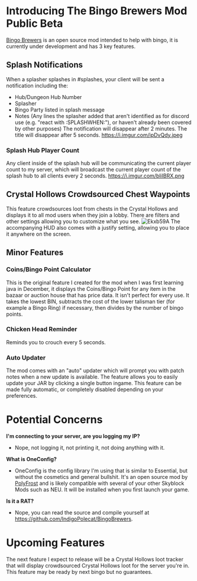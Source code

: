 # Introducing The Bingo Brewers Mod Public Beta
[Bingo Brewers](https://github.com/IndigoPolecat/BingoBrewers) is an open source mod intended to help with bingo, it is currently under development and has 3 key features.

## Splash Notifications
When a splasher splashes in #splashes, your client will be sent a notification including the:
- Hub/Dungeon Hub Number
- Splasher
- Bingo Party listed in splash message
- Notes (Any lines the splasher added that aren't identified as for discord use (e.g. "react with :SPLASHWHEN:"), or haven't already been covered by other purposes)
The notification will disappear after 2 minutes. The title will disappear after 5 seconds.
https://i.imgur.com/ipDvQdy.jpeg

### Splash Hub Player Count
Any client inside of the splash hub will be communicating the current player count to my server, which will broadcast the current player count of the splash hub to all clients every 2 seconds.
https://i.imgur.com/bliIBRX.png

## Crystal Hollows Crowdsourced Chest Waypoints
This feature crowdsources loot from chests in the Crystal Hollows and displays it to all mod users when they join a lobby. There are filters and other settings allowing you to customize what you see.
![Ekxb59A](https://github.com/IndigoPolecat/BingoBrewers/assets/115671621/406b8652-72a9-4c4d-b200-f73b670b04e8)
The accompanying HUD also comes with a justify setting, allowing you to place it anywhere on the screen.

## Minor Features
### Coins/Bingo Point Calculator
This is the original feature I created for the mod when I was first learning java in December, it displays the Coins/Bingo Point for any item in the bazaar or auction house that has price data. It isn't perfect for every use. It takes the lowest BIN, subtracts the cost of the lower talisman tier (for example a Bingo Ring) if necessary, then divides by the number of bingo points.

### Chicken Head Reminder
Reminds you to crouch every 5 seconds.

### Auto Updater
The mod comes with an "auto" updater which will prompt you with patch notes when a new update is available. The feature allows you to easily update your JAR by clicking a single button ingame. This feature can be made fully automatic, or completely disabled depending on your preferences.

# Potential Concerns

**I'm connecting to your server, are you logging my IP?**
- Nope, not logging it, not printing it, not doing anything with it.

**What is OneConfig?**
- OneConfig is the config library I'm using that is similar to Essential, but without the cosmetics and general bullshit. It's an open source mod by [PolyFrost](https://polyfrost.org/) and is likely compatible with several of your other Skyblock Mods such as NEU. It will be installed when you first launch your game.

**Is it a RAT?**
- Nope, you can read the source and compile yourself at https://github.com/IndigoPolecat/BingoBrewers.

# Upcoming Features
The next feature I expect to release will be a Crystal Hollows loot tracker that will display crowdsourced Crystal Hollows loot for the server you're in. This feature may be ready by next bingo but no guarantees.
